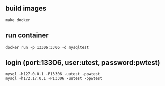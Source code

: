 ## build images
```
make docker
```

## run container
```
docker run -p 13306:3306 -d mysqltest
```

## login (port:13306, user:utest, password:pwtest)
```
mysql -h127.0.0.1 -P13306 -uutest -ppwtest
mysql -h172.17.0.1 -P13306 -uutest -ppwtest
```

